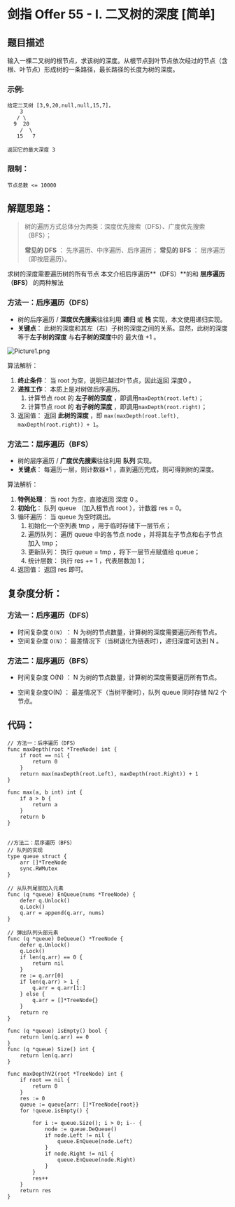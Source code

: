 # 剑指 Offer 55 - I. 二叉树的深度 [简单]

## 题目描述

输入一棵二叉树的根节点，求该树的深度。从根节点到叶节点依次经过的节点（含根、叶节点）形成树的一条路径，最长路径的长度为树的深度。

 

### 示例:

```
给定二叉树 [3,9,20,null,null,15,7]，
    3
   / \
  9  20
    /  \
   15   7
   
返回它的最大深度 3
```

### 限制：

```
节点总数 <= 10000
```

## 解题思路：

> 树的遍历方式总体分为两类：深度优先搜索（DFS）、广度优先搜索（BFS）；
>
> **常见的 DFS** ： 先序遍历、中序遍历、后序遍历；
> **常见的 BFS** ： 层序遍历（即按层遍历）。

求树的深度需要遍历树的所有节点 本文介绍后序遍历**（DFS）**的和 **层序遍历（BFS）** 的两种解法

### 方法一：后序遍历（DFS）

- 树的后序遍历 / **深度优先搜索**往往利用 **递归** 或 **栈** 实现，本文使用递归实现。
- **关键点**： 此树的深度和其左（右）子树的深度之间的关系。显然，此树的深度等于**左子树的深度** 与**右子树的深度**中的 最大值 +1 。

![Picture1.png](http://cdn.xiaot123.com/blog/2021-04/9b063f1f2b7ba125b97a2a11c5f774c0f8ff4df594696993a8eb8282750dae0d-Picture1.png-blog)

算法解析：

1. **终止条件**： 当 root 为空，说明已越过叶节点，因此返回 深度0 。
2. **递推工作**： 本质上是对树做后序遍历。
   1. 计算节点 root 的 **左子树的深度** ，即调用`maxDepth(root.left)`；
   2. 计算节点 root 的 **右子树的深度** ，即调用`maxDepth(root.right)`；
3. 返回值： 返回 **此树的深度** ，即 `max(maxDepth(root.left), maxDepth(root.right)) + 1`。

### 方法二：层序遍历（BFS）

- 树的层序遍历 / **广度优先搜索**往往利用 **队列** 实现。
- **关键点**： 每遍历一层，则计数器+1 ，直到遍历完成，则可得到树的深度。

算法解析：

1. **特例处理**： 当 root 为空，直接返回 深度 0 。
2. **初始化**： 队列 queue （加入根节点 root ），计数器 res = 0。
3. 循环遍历： 当 queue 为空时跳出。
   1. 初始化一个空列表 tmp ，用于临时存储下一层节点；
   2. 遍历队列： 遍历 queue 中的各节点 node ，并将其左子节点和右子节点加入 tmp；
   3. 更新队列： 执行 queue = tmp ，将下一层节点赋值给 queue；
   4. 统计层数： 执行 res += 1 ，代表层数加 1；
4. 返回值： 返回 res 即可。

## 复杂度分析：

### 方法一：后序遍历（DFS）

- 时间复杂度 `O(N) `： N 为树的节点数量，计算树的深度需要遍历所有节点。
- 空间复杂度 `O(N)`： 最差情况下（当树退化为链表时），递归深度可达到 N 。

### 方法二：层序遍历（BFS）

- 时间复杂度 O(N) ： N 为树的节点数量，计算树的深度需要遍历所有节点。

- 空间复杂度O(N) ： 最差情况下（当树平衡时），队列 queue 同时存储 N/2 个节点。

  

## 代码：

```
// 方法一：后序遍历（DFS）
func maxDepth(root *TreeNode) int {
	if root == nil {
		return 0
	}
	return max(maxDepth(root.Left), maxDepth(root.Right)) + 1
}

func max(a, b int) int {
	if a > b {
		return a
	}
	return b
}


//方法二：层序遍历（BFS）
// 队列的实现
type queue struct {
	arr []*TreeNode
	sync.RWMutex
}

// 从队列尾部加入元素
func (q *queue) EnQueue(nums *TreeNode) {
	defer q.Unlock()
	q.Lock()
	q.arr = append(q.arr, nums)
}

// 弹出队列头部元素
func (q *queue) DeQueue() *TreeNode {
	defer q.Unlock()
	q.Lock()
	if len(q.arr) == 0 {
		return nil
	}
	re := q.arr[0]
	if len(q.arr) > 1 {
		q.arr = q.arr[1:]
	} else {
		q.arr = []*TreeNode{}
	}
	return re
}

func (q *queue) isEmpty() bool {
	return len(q.arr) == 0
}
func (q *queue) Size() int {
	return len(q.arr)
}

func maxDepthV2(root *TreeNode) int {
	if root == nil {
		return 0
	}
	res := 0
	queue := queue{arr: []*TreeNode{root}}
	for !queue.isEmpty() {

		for i := queue.Size(); i > 0; i-- {
			node := queue.DeQueue()
			if node.Left != nil {
				queue.EnQueue(node.Left)
			}
			if node.Right != nil {
				queue.EnQueue(node.Right)
			}
		}
		res++
	}
	return res
}
```

